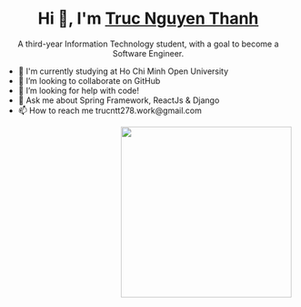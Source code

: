<h1 align="center" > Hi 👋, I'm <a href="https://github.com/TrucThanh278">Truc Nguyen Thanh</a> </h1>
<p align="center">
A third-year Information Technology student, with a goal to become a Software Engineer.
</p>


<ul>
        <li>🌱 I'm currently studying at Ho Chi Minh Open University</li>
        <li>👯 I’m looking to collaborate on GitHub</li>
        <li>🤔 I’m looking for help with code!</li>
        <li>💬 Ask me about Spring Framework, ReactJs & Django</li>
        <li>📫 How to reach me trucntt278.work@gmail.com</li>
</ul>
        
  <img align="right" src="https://i.giphy.com/media/v1.Y2lkPTc5MGI3NjExMzY3Ym5kcmtnamtkenI3dHZvbm52ZG84ZXR0c2I3eHFmZnIzNW1mcSZlcD12MV9pbnRlcm5hbF9naWZfYnlfaWQmY3Q9Zw/Y4ak9Ki2GZCbJxAnJD/giphy.gif" width="300" />






<!--
**TrucThanh278/TrucThanh278** is a ✨ _special_ ✨ repository because its `README.md` (this file) appears on your GitHub profile.

Here are some ideas to get you started:

- 🔭 I’m currently working on ...
- 🌱 I’m currently studying at Ho Chi Minh Open University ...
- 👯 I’m looking to collaborate on ...
- 🤔 I’m looking for help with ...
- 💬 Ask me about ...
- 📫 How to reach me: ...
- 😄 Pronouns: ...
- ⚡ Fun fact: ...
-->
<!--
<div align="left" > 
        <ul>
                <li>🌱 I'm currently studying at Ho Chi Minh Open University</li>
                <li>👯 I’m looking to collaborate on GitHub</li>
                <li>🤔 I’m looking for help with code!</li>
                <li>💬 Ask me about Spring Framework, ReactJs & Django</li>
                <li>📫 How to reach me trucntt278.work@gmail.com</li>
        </ul>
</div>
-->
